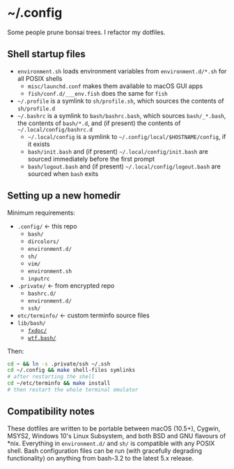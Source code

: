 # ~/.config

Some people prune bonsai trees. I refactor my dotfiles.

## Shell startup files

* `environment.sh` loads environment variables from `environment.d/*.sh` 
  for all POSIX shells
    * `misc/launchd.conf` makes them available to macOS GUI apps
    * `fish/conf.d/___env.fish` does the same for `fish`
* `~/.profile` is a symlink to `sh/profile.sh`, which sources the contents of 
  `sh/profile.d`
* `~/.bashrc` is a symlink to `bash/bashrc.bash`, which sources `bash/_*.bash`,
  the contents of `bash/*.d`, and (if present) the contents of
  `~/.local/config/bashrc.d`
    * `~/.local/config` is a symlink to `~/.config/local/$HOSTNAME/config`,
      if it exists
    * `bash/init.bash` and (if present) `~/.local/config/init.bash` are 
      sourced immediately before the first prompt
    * `bash/logout.bash` and (if present) `~/.local/config/logout.bash` are 
      sourced when `bash` exits

## Setting up a new homedir

Minimum requirements:

- `.config/` ← this repo
    - `bash/`
    - `dircolors/`
    - `environment.d/`
    - `sh/`
    - `vim/`
    - `environment.sh`
    - `inputrc`
- `.private/` ← from encrypted repo
    - `bashrc.d/`
    - `environment.d/`
    - `ssh/`
- `etc/terminfo/` ← custom terminfo source files
- `lib/bash/`
    - [`fxdoc/`](https://github.com/zgracem/fxdoc)
    - [`wtf.bash/`](https://github.com/zgracem/wtf.bash)

Then:

```bash
cd ~ && ln -s .private/ssh ~/.ssh
cd ~/.config && make shell-files symlinks
# after restarting the shell
cd ~/etc/terminfo && make install
# then restart the whole terminal emulator
```

## Compatibility notes

These dotfiles are written to be portable between macOS (10.5+), Cygwin,
MSYS2, Windows 10's Linux Subsystem, and both BSD and GNU flavours of \*nix. 
Everything in `environment.d/` and `sh/` is compatible with any POSIX shell.
Bash configuration files can be run (with gracefully degrading functionality)
on anything from bash-3.2 to the latest 5.x release.
